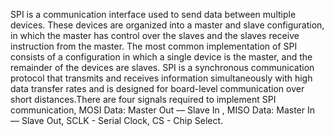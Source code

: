 SPI is a communication interface used to send data between multiple devices. These devices are organized into a master and slave configuration, in which the master has control over the slaves and the slaves receive instruction from the master. The most common implementation of SPI consists of a configuration in which a single device is the master, and the remainder of the devices are slaves. SPI is a synchronous communication protocol that transmits and receives information simultaneously with high data transfer rates and is designed for board-level communication over short distances.There are four signals required to implement SPI communication, MOSI	Data: Master Out — Slave In , MISO	Data: Master In — Slave Out, SCLK - Serial Clock, CS -	Chip Select.
